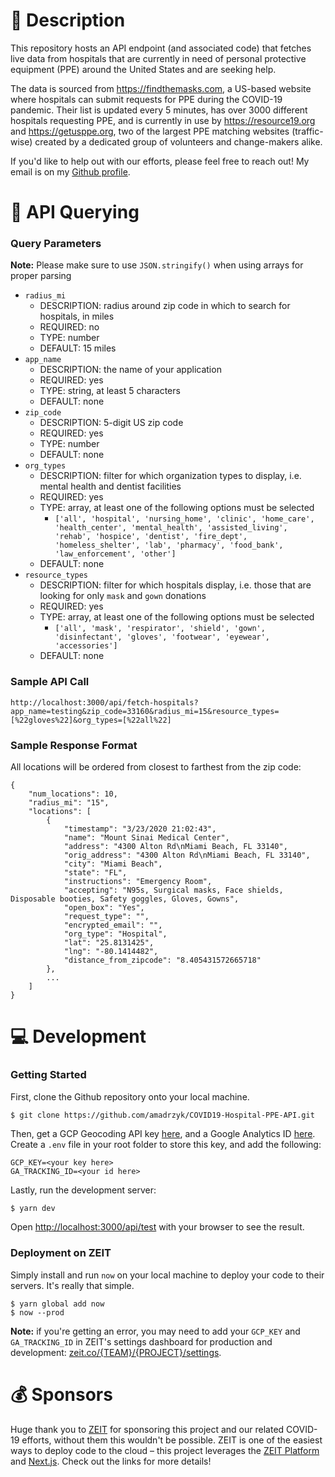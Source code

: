 # 📓 Description

This repository hosts an API endpoint (and associated code) that fetches live data from hospitals that are currently in 
need of personal protective equipment (PPE) around the United States and are seeking help.


The data is sourced from https://findthemasks.com, a US-based website where hospitals can submit requests for PPE during the COVID-19 pandemic. Their list is updated every
5 minutes, has over 3000 different hospitals requesting PPE, and is currently in use by https://resource19.org and
https://getusppe.org, two of the largest PPE matching websites (traffic-wise) created by a dedicated group of volunteers and change-makers alike.

If you'd like to help out with our efforts, please feel free to reach out! My email is on my [Github profile](https://github.com/amadrzyk). 

# 🏹 API Querying

### Query Parameters
**Note:** Please make sure to use `JSON.stringify()` when using arrays for proper parsing
- `radius_mi`
    - DESCRIPTION: radius around zip code in which to search for hospitals, in miles
    - REQUIRED: no
    - TYPE: number 
    - DEFAULT: 15 miles
- `app_name`
    - DESCRIPTION: the name of your application
    - REQUIRED: yes
    - TYPE: string, at least 5 characters
    - DEFAULT: none
- `zip_code`
    - DESCRIPTION: 5-digit US zip code
    - REQUIRED: yes
    - TYPE: number
    - DEFAULT: none
- `org_types`
    - DESCRIPTION: filter for which organization types to display, i.e. mental health and dentist facilities
    - REQUIRED: yes
    - TYPE: array, at least one of the following options must be selected
        - `['all', 'hospital', 'nursing_home', 'clinic', 'home_care', 'health_center', 'mental_health', 'assisted_living', 
        'rehab', 'hospice', 'dentist', 'fire_dept', 'homeless_shelter', 'lab', 'pharmacy', 'food_bank', 'law_enforcement', 'other']`
    - DEFAULT: none
- `resource_types`
    - DESCRIPTION: filter for which hospitals display, i.e. those that are looking for only `mask` and `gown` donations
    - REQUIRED: yes
    - TYPE: array, at least one of the following options must be selected
        - `['all', 'mask', 'respirator', 'shield', 'gown', 'disinfectant', 'gloves', 'footwear', 'eyewear', 'accessories']`
    - DEFAULT: none
    
### Sample API Call
``` 
http://localhost:3000/api/fetch-hospitals?app_name=testing&zip_code=33160&radius_mi=15&resource_types=[%22gloves%22]&org_types=[%22all%22]
```

### Sample Response Format

All locations will be ordered from closest to farthest from the zip code:
```
{
    "num_locations": 10,
    "radius_mi": "15",
    "locations": [
        {
            "timestamp": "3/23/2020 21:02:43",
            "name": "Mount Sinai Medical Center",
            "address": "4300 Alton Rd\nMiami Beach, FL 33140",
            "orig_address": "4300 Alton Rd\nMiami Beach, FL 33140",
            "city": "Miami Beach",
            "state": "FL",
            "instructions": "Emergency Room",
            "accepting": "N95s, Surgical masks, Face shields, Disposable booties, Safety goggles, Gloves, Gowns",
            "open_box": "Yes",
            "request_type": "",
            "encrypted_email": "",
            "org_type": "Hospital",
            "lat": "25.8131425",
            "lng": "-80.1414482",
            "distance_from_zipcode": "8.405431572665718"
        },
        ...
    ]
}
```

# 💻 Development

### Getting Started

First, clone the Github repository onto your local machine.
```
$ git clone https://github.com/amadrzyk/COVID19-Hospital-PPE-API.git
```

Then, get a GCP Geocoding API key [here](https://developers.google.com/maps/documentation/geocoding/get-api-key), and a Google
Analytics ID [here](https://support.google.com/analytics/answer/1008080?hl=en). Create a `.env` file in your root folder to store this key, and add the following:

``` 
GCP_KEY=<your key here>
GA_TRACKING_ID=<your id here>
```

Lastly, run the development server:

```bash
$ yarn dev
```

Open [http://localhost:3000/api/test](http://localhost:3000/api/test) with your browser to see the result.

### Deployment on ZEIT
Simply install and run `now` on your local machine to deploy your code to their servers. It's really that simple.
``` 
$ yarn global add now
$ now --prod
```

**Note:** if you're getting an error, you may need to add your `GCP_KEY` and `GA_TRACKING_ID` in ZEIT's settings dashboard for production and development: [zeit.co/{TEAM}/{PROJECT}/settings](https://zeit.co).

# 💰 Sponsors
Huge thank you to [ZEIT](https://zeit.co/) for sponsoring this project and our related COVID-19 efforts, without them 
this wouldn't be possible. ZEIT is one of the easiest ways to deploy code to the cloud – this project leverages the 
[ZEIT Platform](https://zeit.co/import?utm_medium=default-template&filter=next.js&utm_source=create-next-app&utm_campaign=create-next-app-readme) 
and [Next.js](https://nextjs.org/docs/deployment). Check out the links for more details!
